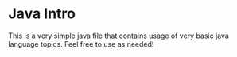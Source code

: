 # Java Intro
This is a very simple java file that contains usage of very basic java language topics.
Feel free to use as needed!
